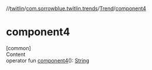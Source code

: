 //[twitlin](../../index.md)/[com.sorrowblue.twitlin.trends](../index.md)/[Trend](index.md)/[component4](component4.md)



# component4  
[common]  
Content  
operator fun [component4](component4.md)(): [String](https://kotlinlang.org/api/latest/jvm/stdlib/kotlin/-string/index.html)  



